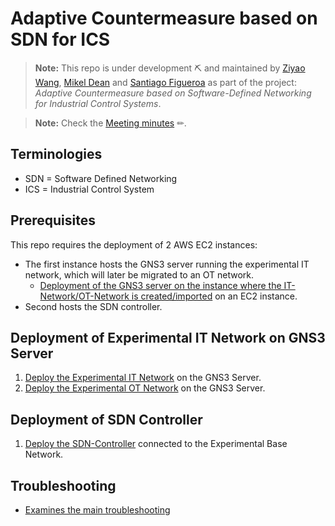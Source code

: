 # Adaptive Countermeasure based on SDN for ICS

> **Note:** This repo is under development ⛏ and maintained by [Ziyao Wang](ziyao.wang@se19.qmul.ac.uk), [Mikel Dean](mdeanoses@ceit.es) and [Santiago Figueroa](sfigueroa@ceit.es) as part of the project: *Adaptive Countermeasure based on Software-Defined Networking for Industrial Control Systems*.

  > **Note:** Check the [Meeting minutes](./Meeting%20Minutes/) ✏.

## Terminologies

- SDN = Software Defined Networking
- ICS = Industrial Control System

## Prerequisites

This repo requires the deployment of 2 AWS EC2 instances:

- The first instance hosts the GNS3 server running the experimental IT network, which will later be migrated to an OT network.
  - [Deployment of the GNS3 server on the instance where the IT-Network/OT-Network is created/imported](./GNS3ServerDeployment/README.md) on an EC2 instance.
- Second hosts the SDN controller.

## Deployment of Experimental IT Network on GNS3 Server

1. [Deploy the Experimental IT Network](./GNS3Network/IT-Network/) on the GNS3 Server.
2. [Deploy the Experimental OT Network](/GNS3Network/IT-Network/README.md) on the GNS3 Server.

## Deployment of SDN Controller

1. [Deploy the SDN-Controller](./SDNDeployment/README.md) connected to the Experimental Base Network.

## Troubleshooting

- [Examines the main troubleshooting](./Troubleshootings/README.md)
